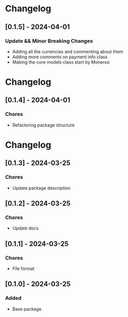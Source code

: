 # Changelog

## [0.1.5] - 2024-04-01

### Update && Minor Breaking Changes

- Adding all the currencies and commenting about them
- Adding more comments on payment info class
- Making the core models class start by Moneroo

# Changelog

## [0.1.4] - 2024-04-01

### Chores

- Refactoring package structure

# Changelog

## [0.1.3] - 2024-03-25

### Chores

- Update package description

## [0.1.2] - 2024-03-25

### Chores

- Update docs

## [0.1.1] - 2024-03-25

### Chores

- File format

## [0.1.0] - 2024-03-25

### Added

- Base package
